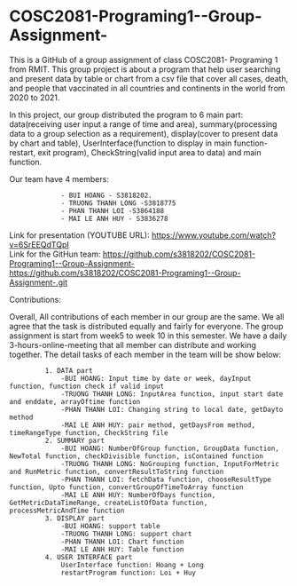 # COSC2081-Programing1--Group-Assignment-

This is a GitHub of a group assignment of class COSC2081- Programing 1 from RMIT. This group project is about a program that help user searching and present data by table or chart  from a csv file that cover all cases, death, and people that vaccinated in all countries and continents in the world from 2020 to 2021. 

In this project, our group distributed the program to 6 main part: data(receiving user input a range of time and area), summary(processing data to a group selection as a requirement), display(cover to present data by chart and table), UserInterface(function to display in main function- restart, exit program), CheckString(valid input area to data) and main function.


Our team have 4 members: 

                 - BUI HOANG - S3818202.
                 - TRUONG THANH LONG -S3818775
                 - PHAN THANH LOI -S3864188
                 - MAI LE ANH HUY - S3836278


Link for presentation (YOUTUBE URL):  https://www.youtube.com/watch?v=6SrEEQdTQpI  
Link for the GitHun team: https://github.com/s3818202/COSC2081-Programing1--Group-Assignment-
                          https://github.com/s3818202/COSC2081-Programing1--Group-Assignment-.git



Contributions:

Overall, All contributions of each member in our group are the same. We all agree that the task is distributed equally and fairly for everyone. The group assignment is start from week5 to week 10 in this semester. We have a daily 3-hours-online-meeting that all member can distribute and working together. The detail tasks of each member in the team will be show below:
     
             1. DATA part  
                 -BUI HOANG: Input time by date or week, dayInput function, function check if valid input
                 -TRUONG THANH LONG: InputArea function, input start date and enddate, arrayOftime function
                 -PHAN THANH LOI: Changing string to local date, getDayto method
                 -MAI LE ANH HUY: pair method, getDaysFrom method, timeRangeType function, CheckString file
             2. SUMMARY part
                 -BUI HOANG: NumberOfGroup function, GroupData function, NewTotal function, checkDivisible function, isContained function
                 -TRUONG THANH LONG: NoGrouping function, InputForMetric and RunMetric function, convertResultToString function
                 -PHAN THANH LOI: fetchData function, chooseResultType function, Upto function, convertGroupOfTimeToArray function
                 -MAI LE ANH HUY: NumberOfDays function, GetMetricDataTimeRange, createListOfData function, processMetricAndTime function
             3. DISPLAY part
                 -BUI HOANG: support table
                 -TRUONG THANH LONG: support chart
                 -PHAN THANH LOI: Chart function
                 -MAI LE ANH HUY: Table function
             4. USER INTERFACE part
                 UserInterface function: Hoang + Long
                 restartProgram function: Loi + Huy
